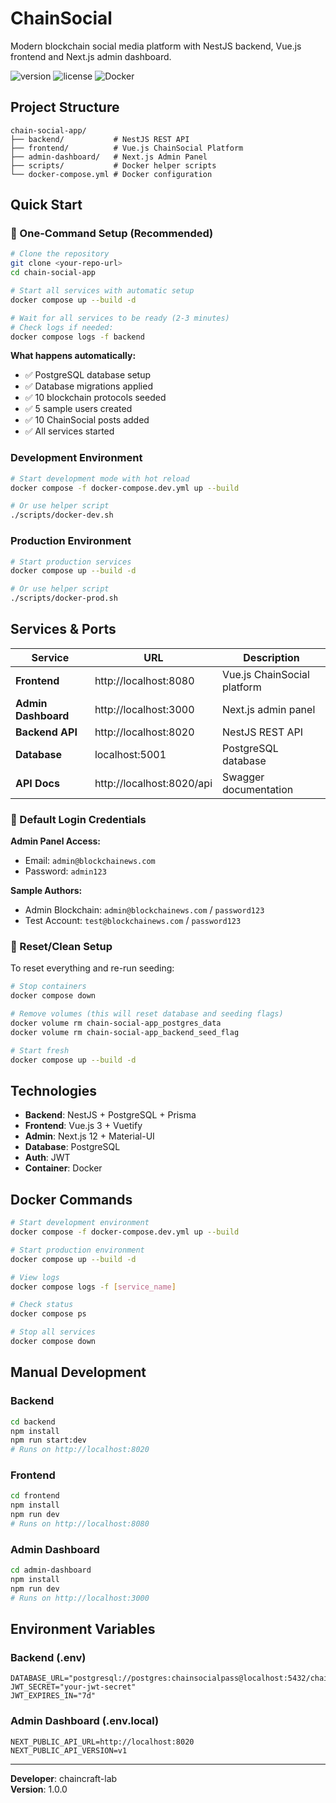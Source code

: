# ChainSocial

Modern blockchain social media platform with NestJS backend, Vue.js frontend and Next.js admin dashboard.

![version](https://img.shields.io/badge/version-1.0.0-blue.svg)
![license](https://img.shields.io/badge/license-MIT-blue.svg)
![Docker](https://img.shields.io/badge/Docker-Ready-blue.svg)

## Project Structure

```
chain-social-app/
├── backend/           # NestJS REST API
├── frontend/          # Vue.js ChainSocial Platform  
├── admin-dashboard/   # Next.js Admin Panel
├── scripts/           # Docker helper scripts
└── docker-compose.yml # Docker configuration
```

## Quick Start

### 🚀 One-Command Setup (Recommended)

```bash
# Clone the repository
git clone <your-repo-url>
cd chain-social-app

# Start all services with automatic setup
docker compose up --build -d

# Wait for all services to be ready (2-3 minutes)
# Check logs if needed:
docker compose logs -f backend
```

**What happens automatically:**
- ✅ PostgreSQL database setup
- ✅ Database migrations applied
- ✅ 10 blockchain protocols seeded
- ✅ 5 sample users created  
- ✅ 10 ChainSocial posts added
- ✅ All services started

### Development Environment

```bash
# Start development mode with hot reload
docker compose -f docker-compose.dev.yml up --build

# Or use helper script
./scripts/docker-dev.sh
```

### Production Environment

```bash
# Start production services
docker compose up --build -d

# Or use helper script
./scripts/docker-prod.sh
```

## Services & Ports

| Service | URL | Description |
|---------|-----|-------------|
| **Frontend** | http://localhost:8080 | Vue.js ChainSocial platform |
| **Admin Dashboard** | http://localhost:3000 | Next.js admin panel |
| **Backend API** | http://localhost:8020 | NestJS REST API |
| **Database** | localhost:5001 | PostgreSQL database |
| **API Docs** | http://localhost:8020/api | Swagger documentation |

### 🔑 Default Login Credentials

**Admin Panel Access:**
- Email: `admin@blockchainews.com`
- Password: `admin123`

**Sample Authors:**
- Admin Blockchain: `admin@blockchainews.com` / `password123`
- Test Account: `test@blockchainews.com` / `password123`

### 🧹 Reset/Clean Setup

To reset everything and re-run seeding:
```bash
# Stop containers
docker compose down

# Remove volumes (this will reset database and seeding flags)
docker volume rm chain-social-app_postgres_data
docker volume rm chain-social-app_backend_seed_flag

# Start fresh
docker compose up --build -d
```

## Technologies

- **Backend**: NestJS + PostgreSQL + Prisma
- **Frontend**: Vue.js 3 + Vuetify
- **Admin**: Next.js 12 + Material-UI
- **Database**: PostgreSQL
- **Auth**: JWT
- **Container**: Docker

## Docker Commands

```bash
# Start development environment
docker compose -f docker-compose.dev.yml up --build

# Start production environment  
docker compose up --build -d

# View logs
docker compose logs -f [service_name]

# Check status
docker compose ps

# Stop all services
docker compose down
```

## Manual Development

### Backend
```bash
cd backend
npm install
npm run start:dev
# Runs on http://localhost:8020
```

### Frontend
```bash
cd frontend  
npm install
npm run dev
# Runs on http://localhost:8080
```

### Admin Dashboard
```bash
cd admin-dashboard
npm install
npm run dev  
# Runs on http://localhost:3000
```

## Environment Variables

### Backend (.env)
```env
DATABASE_URL="postgresql://postgres:chainsocialpass@localhost:5432/chainsocialdb"
JWT_SECRET="your-jwt-secret"
JWT_EXPIRES_IN="7d"
```

### Admin Dashboard (.env.local)
```env
NEXT_PUBLIC_API_URL=http://localhost:8020
NEXT_PUBLIC_API_VERSION=v1
```

---

**Developer**: chaincraft-lab  
**Version**: 1.0.0